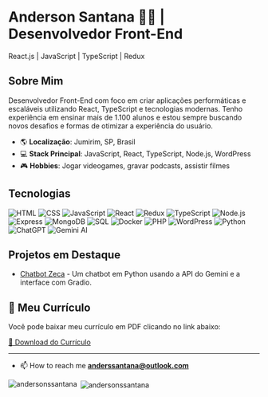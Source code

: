 # Anderson Santana 👨‍💻 | Desenvolvedor Front-End
React.js | JavaScript | TypeScript | Redux

## Sobre Mim
Desenvolvedor Front-End com foco em criar aplicações performáticas e escaláveis utilizando React, TypeScript e tecnologias modernas. Tenho experiência em ensinar mais de 1.100 alunos e estou sempre buscando novos desafios e formas de otimizar a experiência do usuário.

- 🌎 **Localização**: Jumirim, SP, Brasil
- 💻 **Stack Principal**: JavaScript, React, TypeScript, Node.js, WordPress
- 🎮 **Hobbies**: Jogar videogames, gravar podcasts, assistir filmes

## Tecnologias
![HTML](https://img.shields.io/badge/HTML5-E34F26?style=flat-square&logo=html5&logoColor=white)
![CSS](https://img.shields.io/badge/CSS3-1572B6?style=flat-square&logo=css3&logoColor=white)
![JavaScript](https://img.shields.io/badge/JavaScript-F7DF1E?style=flat-square&logo=javascript&logoColor=black)
![React](https://img.shields.io/badge/React-61DAFB?style=flat-square&logo=react&logoColor=white)
![Redux](https://img.shields.io/badge/Redux-764ABC?style=flat-square&logo=redux&logoColor=white)
![TypeScript](https://img.shields.io/badge/TypeScript-007ACC?style=flat-square&logo=typescript&logoColor=white)
![Node.js](https://img.shields.io/badge/Node.js-339933?style=flat-square&logo=nodedotjs&logoColor=white)
![Express](https://img.shields.io/badge/Express-000000?style=flat-square&logo=express&logoColor=white)
![MongoDB](https://img.shields.io/badge/MongoDB-47A248?style=flat-square&logo=mongodb&logoColor=white)
![SQL](https://img.shields.io/badge/SQL-003B57?style=flat-square&logo=postgresql&logoColor=white)
![Docker](https://img.shields.io/badge/Docker-2496ED?style=flat-square&logo=docker&logoColor=white)
![PHP](https://img.shields.io/badge/PHP-777BB4?style=flat-square&logo=php&logoColor=white)
![WordPress](https://img.shields.io/badge/WordPress-21759B?style=flat-square&logo=wordpress&logoColor=white)
![Python](https://img.shields.io/badge/Python-3776AB?style=flat-square&logo=python&logoColor=white)
![ChatGPT](https://img.shields.io/badge/ChatGPT-00C853?style=flat-square&logo=openai&logoColor=white)
![Gemini AI](https://img.shields.io/badge/Gemini_AI-4285F4?style=flat-square&logo=google&logoColor=white)

## Projetos em Destaque
- [Chatbot Zeca](https://github.com/andersonssantana/chatbot-mineiro) - Um chatbot em Python usando a API do Gemini e a interface com Gradio.

## 📄 Meu Currículo

Você pode baixar meu currículo em PDF clicando no link abaixo:

[📄 Download do Currículo](https://github.com/andersonssantana/andersonssantana/blob/main/AndersonSouzaSantana_cv.pdf)

---

- 📫 How to reach me **anderssantana@outlook.com**

<p><img align="left" src="https://github-readme-stats.vercel.app/api/top-langs?username=andersonssantana&show_icons=true&locale=en&layout=compact" alt="andersonssantana" /></p>

<p>&nbsp;<img align="center" src="https://github-readme-stats.vercel.app/api?username=andersonssantana&show_icons=true&locale=en" alt="andersonssantana" /></p>

